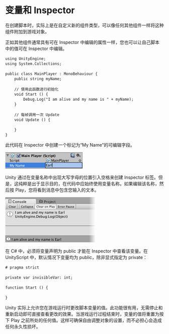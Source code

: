 
变量和 Inspector
=============================

在创建脚本时，实际上是在自定义新的组件类型，可以像任何其他组件一样将这种组件附加到游戏对象。

正如其他组件通常具有可在 Inspector 中编辑的属性一样，您也可以让自己脚本中的值可在 Inspector 中编辑。



````
using UnityEngine;
using System.Collections;

public class MainPlayer : MonoBehaviour {
	public string myName;
	
	// 使用此函数进行初始化
	void Start () {
		Debug.Log("I am alive and my name is " + myName);
	}
	
	// 每帧调用一次 Update
	void Update () {
	
	}
}

````

此代码在 Inspector 中创建一个标记为“My Name”的可编辑字段。


![](../uploads/Main/EditingVarInspector.png) 

Unity 通过在变量名称中出现大写字母的位置引入空格来创建 Inspector 标签。但是，这纯粹是出于显示目的，在代码中应始终使用变量名称。如果编辑该名称，然后按 Play，您将看到消息中包含您输入的文本。


![](../uploads/Main/DebugLogMessage.png) 

在 C# 中，必须将变量声明为 public 才能在 Inspector 中查看该变量。在 UnityScript 中，默认情况下变量均为 public，除非显式指定为 private：



````
# pragma strict

private var invisibleVar: int;

function Start () {

}

````

Unity 实际上允许您在游戏运行时更改脚本变量的值。此功能很有用，无需停止和重新启动即可直接查看更改的效果。当游戏运行过程结束时，变量的值将重置为按下 Play 之前所处的任何值。这样可确保自由调整对象的设置，而不必担心会造成任何永久性损坏。
